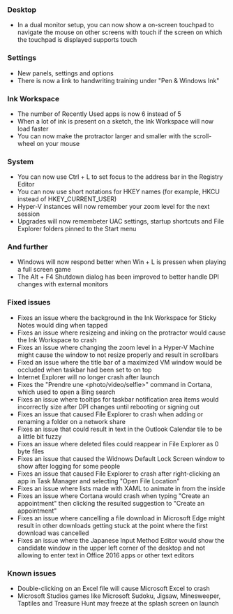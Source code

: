 ### Desktop
- In a dual monitor setup, you can now show a on-screen touchpad to navigate the mouse on other screens with touch if the screen on which the touchpad is displayed supports touch

### Settings
- New panels, settings and options
 - There is now a link to handwriting training under "Pen & Windows Ink"

### Ink Workspace
- The number of Recently Used apps is now 6 instead of 5
- When a lot of ink is present on a sketch, the Ink Workspace will now load faster
- You can now make the protractor larger and smaller with the scroll-wheel on your mouse

### System
- You can now use Ctrl + L to set focus to the address bar in the Registry Editor
- You can now use short notations for HKEY names (for example, HKCU instead of HKEY_CURRENT_USER)
- Hyper-V instances will now remember your zoom level for the next session
- Upgrades will now remembeter UAC settings, startup shortcuts and File Explorer folders pinned to the Start menu

### And further
- Windows will now respond better when Win + L is pressen when playing a full screen game
- The Alt + F4 Shutdown dialog has been improved to better handle DPI changes with external monitors

### Fixed issues
- Fixes an issue where the background in the Ink Workspace for Sticky Notes would ding when tapped
- Fixes an issue where resizeing and inking on the protractor would cause the Ink Workspace to crash
- Fixes an issue where changing the zoom level in a Hyper-V Machine might cause the window to not resize properly and result in scrollbars
- Fixed an issue where the title bar of a maximized VM window would be occluded when taskbar had been set to on top
- Internet Explorer will no longer crash after launch
- Fixes the "Prendre une &lt;photo/video/selfie&gt;" command in Cortana, which used to open a Bing search
- Fixes an issue where tooltips for taskbar notification area items would incorrectly size after DPI changes until rebooting or signing out
- Fixes an issue that caused File Explorer to crash when adding or renaming a folder on a network share
- Fixes an issue that could result in text in the Outlook Calendar tile to be a little bit fuzzy
- Fixes an issue where deleted files could reappear in File Explorer as 0 byte files
- Fixes an issue that caused the Widnows Default Lock Screen window to show after logging for some people
- Fixes an issue that caused File Explorer to crash after right-clicking an app in Task Manager and selecting "Open File Location"
- Fixes an issue where lists made with XAML to animate in from the inside
- Fixes an issue where Cortana would crash when typing "Create an appointment" then clicking the resulted suggestion to "Create an appointment"
- Fixes an issue where cancelling a file download in Microsoft Edge might result in other downloads getting stuck at the point where the first download was cancelled
- Fixes an issue where the Japanese Input Method Editor would show the candidate window in the upper left corner of the desktop and not allowing to enter text in Office 2016 apps or other text editors

### Known issues
- Double-clicking on an Excel file will cause Microsoft Excel to crash
- Microsoft Studios games like Microsoft Sudoku, Jigsaw, Minesweeper, Taptiles and Treasure Hunt may freeze at the splash screen on launch